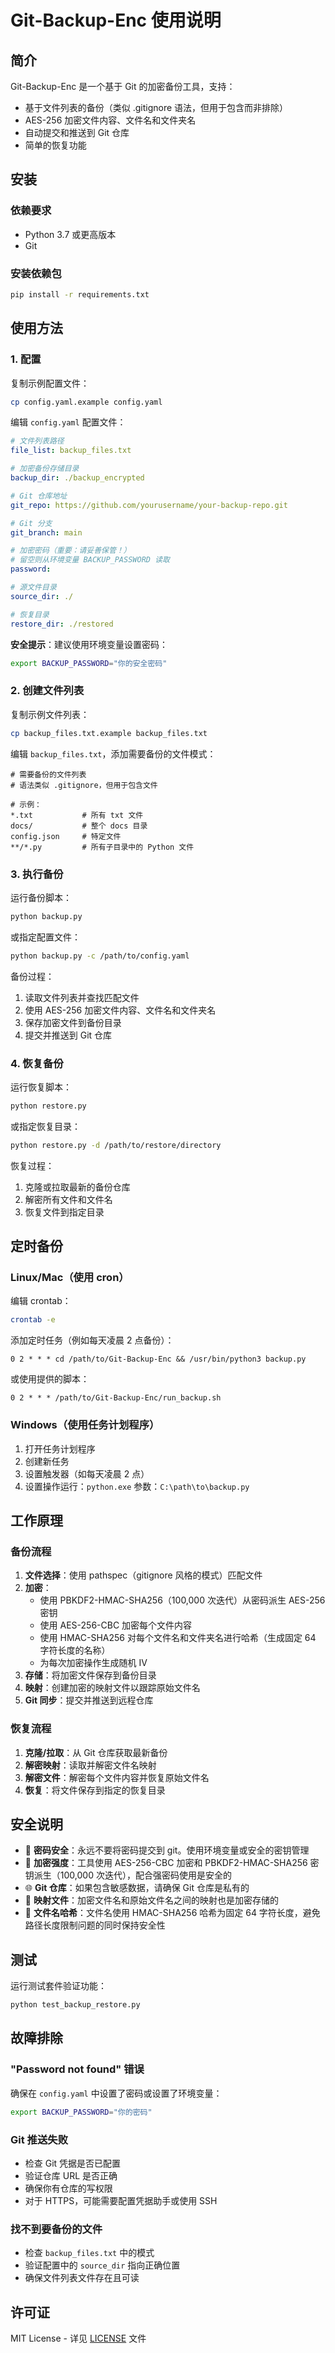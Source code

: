 # Git-Backup-Enc 使用说明

## 简介

Git-Backup-Enc 是一个基于 Git 的加密备份工具，支持：
- 基于文件列表的备份（类似 .gitignore 语法，但用于包含而非排除）
- AES-256 加密文件内容、文件名和文件夹名
- 自动提交和推送到 Git 仓库
- 简单的恢复功能

## 安装

### 依赖要求

- Python 3.7 或更高版本
- Git

### 安装依赖包

```bash
pip install -r requirements.txt
```

## 使用方法

### 1. 配置

复制示例配置文件：

```bash
cp config.yaml.example config.yaml
```

编辑 `config.yaml` 配置文件：

```yaml
# 文件列表路径
file_list: backup_files.txt

# 加密备份存储目录
backup_dir: ./backup_encrypted

# Git 仓库地址
git_repo: https://github.com/yourusername/your-backup-repo.git

# Git 分支
git_branch: main

# 加密密码（重要：请妥善保管！）
# 留空则从环境变量 BACKUP_PASSWORD 读取
password: 

# 源文件目录
source_dir: ./

# 恢复目录
restore_dir: ./restored
```

**安全提示**：建议使用环境变量设置密码：

```bash
export BACKUP_PASSWORD="你的安全密码"
```

### 2. 创建文件列表

复制示例文件列表：

```bash
cp backup_files.txt.example backup_files.txt
```

编辑 `backup_files.txt`，添加需要备份的文件模式：

```
# 需要备份的文件列表
# 语法类似 .gitignore，但用于包含文件

# 示例：
*.txt           # 所有 txt 文件
docs/           # 整个 docs 目录
config.json     # 特定文件
**/*.py         # 所有子目录中的 Python 文件
```

### 3. 执行备份

运行备份脚本：

```bash
python backup.py
```

或指定配置文件：

```bash
python backup.py -c /path/to/config.yaml
```

备份过程：
1. 读取文件列表并查找匹配文件
2. 使用 AES-256 加密文件内容、文件名和文件夹名
3. 保存加密文件到备份目录
4. 提交并推送到 Git 仓库

### 4. 恢复备份

运行恢复脚本：

```bash
python restore.py
```

或指定恢复目录：

```bash
python restore.py -d /path/to/restore/directory
```

恢复过程：
1. 克隆或拉取最新的备份仓库
2. 解密所有文件和文件名
3. 恢复文件到指定目录

## 定时备份

### Linux/Mac（使用 cron）

编辑 crontab：

```bash
crontab -e
```

添加定时任务（例如每天凌晨 2 点备份）：

```
0 2 * * * cd /path/to/Git-Backup-Enc && /usr/bin/python3 backup.py
```

或使用提供的脚本：

```
0 2 * * * /path/to/Git-Backup-Enc/run_backup.sh
```

### Windows（使用任务计划程序）

1. 打开任务计划程序
2. 创建新任务
3. 设置触发器（如每天凌晨 2 点）
4. 设置操作运行：`python.exe` 参数：`C:\path\to\backup.py`

## 工作原理

### 备份流程

1. **文件选择**：使用 pathspec（gitignore 风格的模式）匹配文件
2. **加密**：
   - 使用 PBKDF2-HMAC-SHA256（100,000 次迭代）从密码派生 AES-256 密钥
   - 使用 AES-256-CBC 加密每个文件内容
   - 使用 HMAC-SHA256 对每个文件名和文件夹名进行哈希（生成固定 64 字符长度的名称）
   - 为每次加密操作生成随机 IV
3. **存储**：将加密文件保存到备份目录
4. **映射**：创建加密的映射文件以跟踪原始文件名
5. **Git 同步**：提交并推送到远程仓库

### 恢复流程

1. **克隆/拉取**：从 Git 仓库获取最新备份
2. **解密映射**：读取并解密文件名映射
3. **解密文件**：解密每个文件内容并恢复原始文件名
4. **恢复**：将文件保存到指定的恢复目录

## 安全说明

- 🔑 **密码安全**：永远不要将密码提交到 git。使用环境变量或安全的密钥管理
- 🔐 **加密强度**：工具使用 AES-256-CBC 加密和 PBKDF2-HMAC-SHA256 密钥派生（100,000 次迭代），配合强密码使用是安全的
- 🌐 **Git 仓库**：如果包含敏感数据，请确保 Git 仓库是私有的
- 📝 **映射文件**：加密文件名和原始文件名之间的映射也是加密存储的
- 📏 **文件名哈希**：文件名使用 HMAC-SHA256 哈希为固定 64 字符长度，避免路径长度限制问题的同时保持安全性

## 测试

运行测试套件验证功能：

```bash
python test_backup_restore.py
```

## 故障排除

### "Password not found" 错误

确保在 `config.yaml` 中设置了密码或设置了环境变量：

```bash
export BACKUP_PASSWORD="你的密码"
```

### Git 推送失败

- 检查 Git 凭据是否已配置
- 验证仓库 URL 是否正确
- 确保你有仓库的写权限
- 对于 HTTPS，可能需要配置凭据助手或使用 SSH

### 找不到要备份的文件

- 检查 `backup_files.txt` 中的模式
- 验证配置中的 `source_dir` 指向正确位置
- 确保文件列表文件存在且可读

## 许可证

MIT License - 详见 [LICENSE](LICENSE) 文件
